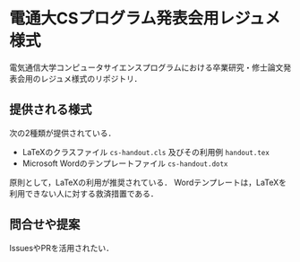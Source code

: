 # 電通大CSプログラム発表会用レジュメ様式

電気通信大学コンピュータサイエンスプログラムにおける卒業研究・修士論文発表会用のレジュメ様式のリポジトリ．

## 提供される様式

次の2種類が提供されている．

* LaTeXのクラスファイル `cs-handout.cls` 及びその利用例 `handout.tex`
* Microsoft Wordのテンプレートファイル `cs-handout.dotx`

原則として，LaTeXの利用が推奨されている．
Wordテンプレートは，LaTeXを利用できない人に対する救済措置である．

## 問合せや提案

IssuesやPRを活用されたい．